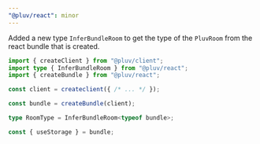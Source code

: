 ```yaml
---
"@pluv/react": minor
---
```


Added a new type `InferBundleRoom` to get the type of the `PluvRoom` from the react bundle that is created.

```ts
import { createClient } from "@pluv/client";
import type { InferBundleRoom } from "@pluv/react";
import { createBundle } from "@pluv/react";

const client = createclient({ /* ... */ });

const bundle = createBundle(client);

type RoomType = InferBundleRoom<typeof bundle>;

const { useStorage } = bundle;
```
